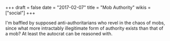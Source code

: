 +++
draft = false
date = "2017-02-07"
title = "Mob Authority"
wikis = ["social"]
+++

I'm baffled by supposed anti-authoritarians who revel in the chaos of mobs,
since what more intractably illegitimate form of authority exists than that of
a mob? At least the autocrat can be reasoned with.
